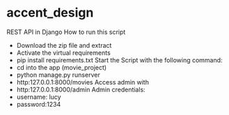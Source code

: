 # accent_design
REST API in Django
How to run this script
- Download the zip file and extract
- Activate the virtual requirements
- pip install requirements.txt 
Start the Script with the following command:
- cd into the app (movie_project)
- python manage.py runserver
- http:127.0.0.1:8000/movies
Access admin with 
- http:127.0.0.1:8000/admin
Admin credentials:
- username: lucy
- password:1234
